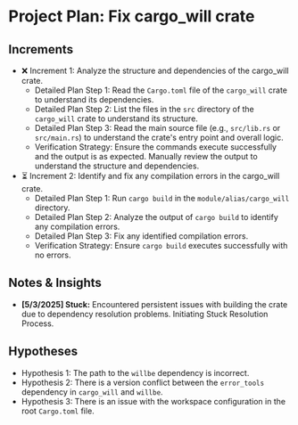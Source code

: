 # Project Plan: Fix cargo_will crate

## Increments

*   ❌ Increment 1: Analyze the structure and dependencies of the cargo_will crate.
    *   Detailed Plan Step 1: Read the `Cargo.toml` file of the `cargo_will` crate to understand its dependencies.
    *   Detailed Plan Step 2: List the files in the `src` directory of the `cargo_will` crate to understand its structure.
    *   Detailed Plan Step 3: Read the main source file (e.g., `src/lib.rs` or `src/main.rs`) to understand the crate's entry point and overall logic.
    *   Verification Strategy: Ensure the commands execute successfully and the output is as expected. Manually review the output to understand the structure and dependencies.
*   ⏳ Increment 2: Identify and fix any compilation errors in the cargo_will crate.
    *   Detailed Plan Step 1: Run `cargo build` in the `module/alias/cargo_will` directory.
    *   Detailed Plan Step 2: Analyze the output of `cargo build` to identify any compilation errors.
    *   Detailed Plan Step 3: Fix any identified compilation errors.
    *   Verification Strategy: Ensure `cargo build` executes successfully with no errors.

## Notes & Insights
*   **[5/3/2025] Stuck:** Encountered persistent issues with building the crate due to dependency resolution problems. Initiating Stuck Resolution Process.

## Hypotheses

*   Hypothesis 1: The path to the `willbe` dependency is incorrect.
*   Hypothesis 2: There is a version conflict between the `error_tools` dependency in `cargo_will` and `willbe`.
*   Hypothesis 3: There is an issue with the workspace configuration in the root `Cargo.toml` file.
